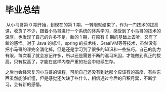 # 毕业总结

​		从小马哥第 0 期开始，到现在的第 1 期，一转眼就结束了，作为一门技术的拔高课，收货了不少，跟着小马哥进行一个系统的体系学习，感受到了小马哥的技术的深厚，也发现了自己的许多不足，新的 1 期，在原有 0 期的基础上去听，又有了新的感悟。对于 Java 的标准，spring 的技术栈，GraalVM等等技术，虽然没有把小马哥的课完全消化掉，但是还是学习到了很多的知识和一些技巧。自己的能力有限，每次看了就会忘记许多，所以还是需要不断的温习巩固，才能做到真正的拔高，只有拔高了，才能在这样内卷严重的社会中继续生存。

​		之后也会经常复习小马哥的课程，可能自己还没有到达那个应该有的高度，有些东西虽然能够听懂，但是感觉还欠缺了些什么，相信通过今后的日积月累，不断学习，会有新的感悟。

